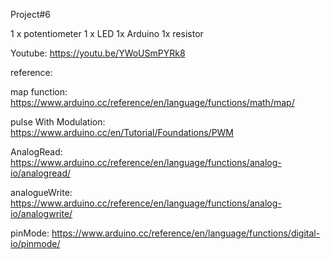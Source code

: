 Project#6

1 x potentiometer
1 x LED
1x Arduino
1x resistor

Youtube: https://youtu.be/YWoUSmPYRk8

reference:

map function:
https://www.arduino.cc/reference/en/language/functions/math/map/

pulse With Modulation:
https://www.arduino.cc/en/Tutorial/Foundations/PWM

AnalogRead:
https://www.arduino.cc/reference/en/language/functions/analog-io/analogread/

analogueWrite:
https://www.arduino.cc/reference/en/language/functions/analog-io/analogwrite/

pinMode:
https://www.arduino.cc/reference/en/language/functions/digital-io/pinmode/
